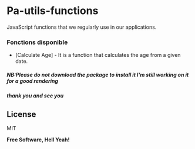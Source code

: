 # Pa-utils-functions

JavaScript functions that we regularly use in our applications.

### Fonctions disponible

- [Calculate Age] - It is a function that calculates the age from a given date.

##### NB:Please do not download the package to install it I'm still working on it for a good rendering

##### thank you and see you

## License

MIT

**Free Software, Hell Yeah!**
